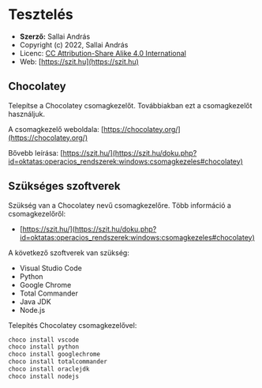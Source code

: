 # Tesztelés

* **Szerző:** Sallai András
* Copyright (c) 2022, Sallai András
* Licenc: [CC Attribution-Share Alike 4.0 International](https://creativecommons.org/licenses/by-sa/4.0/)
* Web: [https://szit.hu](https://szit.hu)

## Chocolatey

Telepítse a Chocolatey csomagkezelőt. Továbbiakban ezt a csomagkezelőt használjuk.

A csomagkezelő weboldala:
[https://chocolatey.org/](https://chocolatey.org/)

Bővebb leírása:
[https://szit.hu/](https://szit.hu/doku.php?id=oktatas:operacios_rendszerek:windows:csomagkezeles#chocolatey)

## Szükséges szoftverek

Szükség van a Chocolatey nevű csomagkezelőre. Több információ a csomagkezelőről:

* [https://szit.hu/](https://szit.hu/doku.php?id=oktatas:operacios_rendszerek:windows:csomagkezeles#chocolatey)

A következő szoftverek van szükség:

* Visual Studio Code
* Python
* Google Chrome
* Total Commander
* Java JDK
* Node.js

Telepítés Chocolatey csomagkezelővel:

```cmd
choco install vscode
choco install python
choco install googlechrome
choco install totalcommander
choco install oraclejdk
choco install nodejs
```
